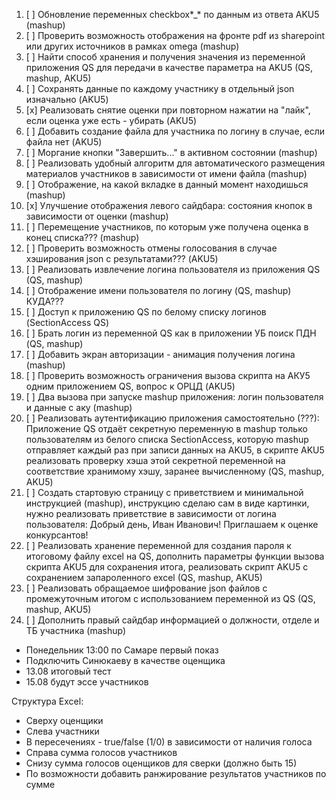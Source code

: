 1. [ ] Обновление переменных checkbox*_* по данным из ответа AKU5 (mashup)
2. [ ] Проверить возможность отображения на фронте pdf из sharepoint или 
   других 
  источников в рамках omega (mashup)
3. [ ] Найти способ хранения и получения значения из переменной приложения 
   QS для 
  передачи в качестве параметра на AKU5 (QS, mashup, AKU5)
4. [ ] Сохранять данные по каждому участнику в отдельный json изначально (AKU5)
5. [x] Реализовать снятие оценки при повторном нажатии на "лайк", если 
   оценка уже 
  есть - убирать (AKU5)
6. [ ] Добавить создание файла для участника по логину в случае, если файла нет 
  (AKU5)
7. [ ] Моргание кнопки "Завершить..." в активном состоянии (mashup)
8. [ ] Реализовать удобный алгоритм для автоматического размещения материалов 
  участников в зависимости от имени файла (mashup)
9. [ ] Отображение, на какой вкладке в данный момент находишься (mashup)
10. [x] Улучшение отображения левого сайдбара: состояния кнопок в 
    зависимости от 
  оценки (mashup)
11. [ ] Перемещение участников, по которым уже получена оценка в конец 
    списка??? 
  (mashup)
12. [ ] Проверить возможность отмены голосования в случае хэширования json 
  с результатами??? (AKU5)
13. [ ] Реализовать извлечение логина пользователя из приложения QS (QS, mashup)
14. [ ] Отображение имени пользователя по логину (QS, mashup) КУДА???
15. [ ] Доступ к приложению QS по белому списку логинов (SectionAccess QS)
16. [ ] Брать логин из переменной QS как в приложении УБ поиск ПДН (QS, mashup)
17. [ ] Добавить экран авторизации - анимация получения логина (mashup)
18. [ ] Проверить возможность ограничения вызова скрипта на АКУ5 одним 
    приложением QS, вопрос к ОРЦД (AKU5)
19. [ ] Два вызова при запуске mashup приложения: логин пользователя и 
    данные с аку (mashup)
20. [ ] Реализовать аутентификацию приложения самостоятельно (???): 
    Приложение QS отдаёт секретную переменную в mashup только пользователям 
    из белого списка SectionAccess, которую mashup отправляет каждый раз при 
    записи данных на AKU5, в скрипте AKU5 реализовать проверку хэша этой 
    секретной переменной на соответствие хранимому хэшу, заранее 
    вычисленному (QS, mashup, AKU5)
21. [ ] Создать стартовую страницу с приветствием и минимальной инструкцией 
    (mashup), инструкцию сделаю сам в виде картинки, нужно реализовать 
    приветствие в зависимости от логина пользователя: Добрый день, Иван 
    Иванович! Приглашаем к оценке конкурсантов!
22. [ ] Реализовать хранение переменной для создания пароля к итоговому файлу 
    excel на QS, дополнить параметры функции вызова скрипта AKU5 для сохранения 
    итога, реализовать скрипт AKU5 с сохранением запароленного excel (QS, 
    mashup, AKU5)
23. [ ] Реализовать обращаемое шифрование json файлов с промежуточным итогом 
    с использованием переменной из QS (QS, mashup, AKU5)
24. [ ] Дополнить правый сайдбар информацией о должности, отделе и ТБ 
    участника (mashup)

- Понедельник 13:00 по Самаре первый показ
- Подключить Синюкаеву в качестве оценщика
- 13.08 итоговый тест
- 15.08 будут эссе участников

Структура Excel:
- Сверху оценщики
- Слева участники
- В пересечениях - true/false (1/0) в зависимости от наличия голоса
- Справа сумма голосов участников
- Снизу сумма голосов оценщиков для сверки (должно быть 15)
- По возможности добавить ранжирование результатов участников по сумме
